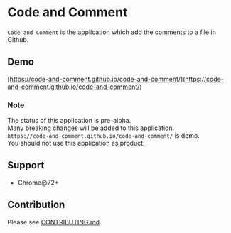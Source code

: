 # Code and Comment

`Code and Comment` is the application which add the comments to a file in Github.

## Demo

[https://code-and-comment.github.io/code-and-comment/](https://code-and-comment.github.io/code-and-comment/)

### Note

The status of this application is pre-alpha.  
Many breaking changes will be added to this application.  
`https://code-and-comment.github.io/code-and-comment/` is demo.  
You should not use this application as product.


## Support

* Chrome@72+

## Contribution

Please see [CONTRIBUTING.md](https://github.com/code-and-comment/code-and-comment/blob/master/CONTRIBUTING.md).
